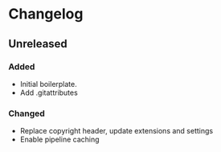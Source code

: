 # Changelog

## Unreleased

### Added

- Initial boilerplate.
- Add .gitattributes

### Changed

- Replace copyright header, update extensions and settings
- Enable pipeline caching
